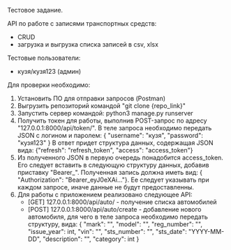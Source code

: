 Тестовое задание.

API по работе с записями транспортных средств:
- CRUD
- загрузка и выгрузка списка записей в csv, xlsx

Тестовые пользователи:
- кузя/кузя123 (админ)

Для проверки необходимо:
1) Установить ПО для отправки запросов (Postman)
2) Выгрузить репозиторий командой "git clone {repo_link}"
3) Запустить сервер командой: python3 manage.py runserver
4) Получить токен для работы, выполнив POST-запрос по адресу "127.0.0.1:8000/api/token/". 
   В теле запроса необходимо передать JSON с логином и паролем:
   {
    "username": "кузя",
    "password": "кузя123"
   } 
   В ответ придет структура данных, содержащая JSON вида: {"refresh": "refresh_token", "access": "access_token"}
5) Из полученного JSON в первую очередь понадобится access_token. 
   Его следует вставить в следующую структуру данных, добавив приставку "Bearer_". 
   Полученная запись должна иметь вид: { "Authorization": "Bearer_eyJ0eXAi..."}.
   Ее следует указывать при каждом запросе, иначе данные не будут предоставленны.
6) Для работы с приложением реализовано следующее API:
    - [GET] 127.0.0.1:8000/api/auto/ - получение списка автомобилей
    - [POST] 127.0.0.1:8000/api/auto/create - добавление нового автомобиля, для чего в теле запроса необходимо
      передать структуру, вида: 
      {
        "mark": "",
        "model": "",
        "reg_number": "",
        "issue_year": int,
        "vin": "",
        "sts_number": "",
        "sts_date": "YYYY-MM-DD",
        "description": "",
        "category": int
      }
    
    

